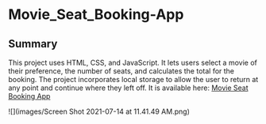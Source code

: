 # Movie_Seat_Booking-App

## Summary
This project uses HTML, CSS, and JavaScript. It lets users select a movie of their preference, the number of seats, and calculates the total for the booking. The project incorporates local storage to allow the user to return at any point and continue where they left off. It is available here: [Movie Seat Booking App](https://halo8424.github.io/Movie_Seat_Booking-App/)

![](images/Screen Shot 2021-07-14 at 11.41.49 AM.png)